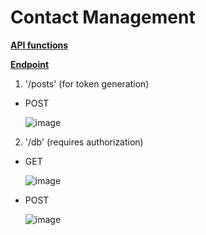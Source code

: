 <h1>Contact Management</h1> 

<u>**API functions</u>**

<u>**Endpoint**</u></br>
1. '/posts' (for token generation)</br>
* POST
  
    ![image](https://user-images.githubusercontent.com/76247430/209433421-682d5444-b536-40ec-ba92-e434bbe0487d.png)


2. '/db' (requires authorization)

* GET
    
     ![image](https://user-images.githubusercontent.com/76247430/209433351-67aea0ed-c6f1-49f5-9e26-a7ba2b73da16.png)

* POST

     ![image](https://user-images.githubusercontent.com/76247430/209433308-de47b031-911c-4cc8-8e65-8aca31940012.png)

  
